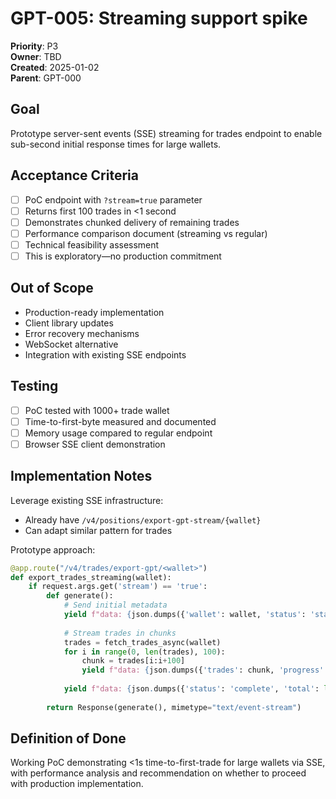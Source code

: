 # GPT-005: Streaming support spike

**Priority**: P3  
**Owner**: TBD  
**Created**: 2025-01-02  
**Parent**: GPT-000  

## Goal
Prototype server-sent events (SSE) streaming for trades endpoint to enable sub-second initial response times for large wallets.

## Acceptance Criteria
- [ ] PoC endpoint with `?stream=true` parameter
- [ ] Returns first 100 trades in <1 second
- [ ] Demonstrates chunked delivery of remaining trades
- [ ] Performance comparison document (streaming vs regular)
- [ ] Technical feasibility assessment
- [ ] This is exploratory—no production commitment

## Out of Scope
- Production-ready implementation
- Client library updates
- Error recovery mechanisms  
- WebSocket alternative
- Integration with existing SSE endpoints

## Testing
- [ ] PoC tested with 1000+ trade wallet
- [ ] Time-to-first-byte measured and documented
- [ ] Memory usage compared to regular endpoint
- [ ] Browser SSE client demonstration

## Implementation Notes
Leverage existing SSE infrastructure:
- Already have `/v4/positions/export-gpt-stream/{wallet}`
- Can adapt similar pattern for trades

Prototype approach:
```python
@app.route("/v4/trades/export-gpt/<wallet>")
def export_trades_streaming(wallet):
    if request.args.get('stream') == 'true':
        def generate():
            # Send initial metadata
            yield f"data: {json.dumps({'wallet': wallet, 'status': 'starting'})}\n\n"
            
            # Stream trades in chunks
            trades = fetch_trades_async(wallet)
            for i in range(0, len(trades), 100):
                chunk = trades[i:i+100]
                yield f"data: {json.dumps({'trades': chunk, 'progress': i+100})}\n\n"
            
            yield f"data: {json.dumps({'status': 'complete', 'total': len(trades)})}\n\n"
        
        return Response(generate(), mimetype="text/event-stream")
```

## Definition of Done
Working PoC demonstrating <1s time-to-first-trade for large wallets via SSE, with performance analysis and recommendation on whether to proceed with production implementation. 
